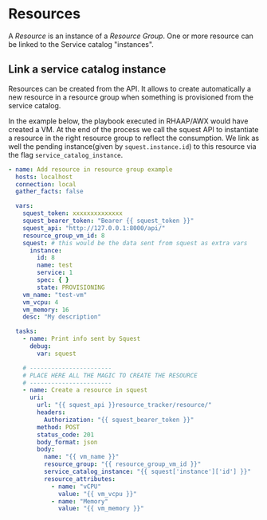 # Resources

A _Resource_ is an instance of a _Resource Group_.
One or more resource can be linked to the Service catalog "instances".

## Link a service catalog instance

Resources can be created from the API. It allows to create automatically a new resource in a resource group when 
something is provisioned from the service catalog.

In the example below, the playbook executed in RHAAP/AWX would have created a VM. 
At the end of the process we call the squest API to instantiate a resource in the right resource group to reflect the 
consumption.
We link as well the pending instance(given by `squest.instance.id`) to this resource via the flag `service_catalog_instance`.
```yaml
- name: Add resource in resource group example
  hosts: localhost
  connection: local
  gather_facts: false

  vars:
    squest_token: xxxxxxxxxxxxxx
    squest_bearer_token: "Bearer {{ squest_token }}"
    squest_api: "http://127.0.0.1:8000/api/"
    resource_group_vm_id: 8
    squest: # this would be the data sent from squest as extra vars
      instance:
        id: 8
        name: test
        service: 1
        spec: { }
        state: PROVISIONING
    vm_name: "test-vm"
    vm_vcpu: 4
    vm_memory: 16
    desc: "My description"

  tasks:
    - name: Print info sent by Squest
      debug:
        var: squest

    # -----------------------
    # PLACE HERE ALL THE MAGIC TO CREATE THE RESOURCE
    # -----------------------
    - name: Create a resource in squest
      uri:
        url: "{{ squest_api }}resource_tracker/resource/"
        headers:
          Authorization: "{{ squest_bearer_token }}"
        method: POST
        status_code: 201
        body_format: json
        body:
          name: "{{ vm_name }}"
          resource_group: "{{ resource_group_vm_id }}"
          service_catalog_instance: "{{ squest['instance']['id'] }}"
          resource_attributes:
            - name: "vCPU"
              value: "{{ vm_vcpu }}"
            - name: "Memory"
              value: "{{ vm_memory }}"
```

